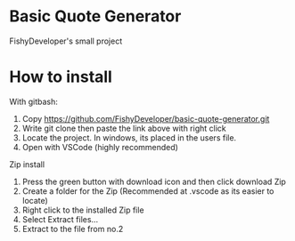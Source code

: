 # Basic Quote Generator

FishyDeveloper's small project

# How to install

With gitbash:

1. Copy https://github.com/FishyDeveloper/basic-quote-generator.git
2. Write git clone then paste the link above with right click
3. Locate the project. In windows, its placed in the users file.
4. Open with VSCode (highly recommended)

Zip install
1. Press the green button with download icon and then click download Zip
2. Create a folder for the Zip (Recommended at .vscode as its easier to locate)
3. Right click to the installed Zip file
4. Select Extract files...
5. Extract to the file from no.2
